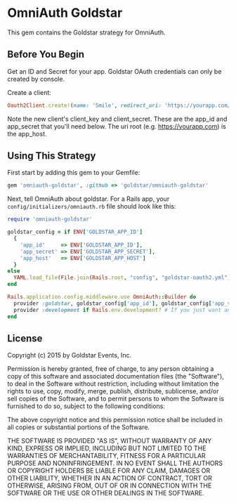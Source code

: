 # OmniAuth Goldstar

This gem contains the Goldstar strategy for OmniAuth.

## Before You Begin

Get an ID and Secret for your app.  Goldstar OAuth credentials can only be created by console.

Create a client:

```ruby
Oauth2Client.create!(name: 'Smile', redirect_uri: 'https://yourapp.com/auth/goldstar/callback', application_logo: 'https://yourapp.com/images/logo.gif')
```

Note the new client's client_key and client_secret.  These are the app_id and app_secret that you'll need below. The uri root (e.g. https://yourapp.com) is the app_host.

## Using This Strategy

First start by adding this gem to your Gemfile:

```ruby
gem 'omniauth-goldstar', :github => 'goldstar/omniauth-goldstar'
```

Next, tell OmniAuth about goldstar. For a Rails app, your `config/initializers/omniauth.rb` file should look like this:

```ruby
require 'omniauth-goldstar'

goldstar_config = if ENV['GOLDSTAR_APP_ID']
  {
    'app_id'     => ENV['GOLDSTAR_APP_ID'],
    'app_secret' => ENV['GOLDSTAR_APP_SECRET'],
    'app_host'   => ENV['GOLDSTAR_APP_HOST']
  }
else
  YAML.load_file(File.join(Rails.root, "config", "goldstar-oauth2.yml"))[Rails.env]
end

Rails.application.config.middleware.use OmniAuth::Builder do
  provider :goldstar, goldstar_config['app_id'], goldstar_config['app_secret'], goldstar_config['app_host']
  provider :development if Rails.env.development? # If you just want an unsafe login for development
end
```

## License

Copyright (c) 2015 by Goldstar Events, Inc.

Permission is hereby granted, free of charge, to any person obtaining a copy of this software and associated documentation files (the "Software"), to deal in the Software without restriction, including without limitation the rights to use, copy, modify, merge, publish, distribute, sublicense, and/or sell copies of the Software, and to permit persons to whom the Software is furnished to do so, subject to the following conditions:

The above copyright notice and this permission notice shall be included in all copies or substantial portions of the Software.

THE SOFTWARE IS PROVIDED "AS IS", WITHOUT WARRANTY OF ANY KIND, EXPRESS OR IMPLIED, INCLUDING BUT NOT LIMITED TO THE WARRANTIES OF MERCHANTABILITY, FITNESS FOR A PARTICULAR PURPOSE AND NONINFRINGEMENT. IN NO EVENT SHALL THE AUTHORS OR COPYRIGHT HOLDERS BE LIABLE FOR ANY CLAIM, DAMAGES OR OTHER LIABILITY, WHETHER IN AN ACTION OF CONTRACT, TORT OR OTHERWISE, ARISING FROM, OUT OF OR IN CONNECTION WITH THE SOFTWARE OR THE USE OR OTHER DEALINGS IN THE SOFTWARE.
